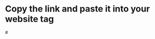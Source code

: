 # Copy the link and paste it into your website <head> tag
#<link rel="stylesheet" type="text/css" href="https://mdzahin.github.io/css/zahin-style.css">
